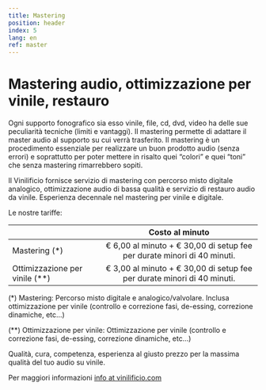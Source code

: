 ```yaml
---
title: Mastering
position: header
index: 5
lang: en
ref: master
---
```


# Mastering audio, ottimizzazione per vinile, restauro

Ogni supporto fonografico sia esso vinile, file, cd, dvd, video ha delle sue peculiarità tecniche (limiti e vantaggi). Il mastering permette di adattare il master audio al supporto su cui verrà trasferito. Il mastering è un procedimento essenziale per realizzare un buon prodotto audio (senza errori) e soprattutto per poter mettere in risalto quei “colori” e quei “toni” che senza mastering rimarrebbero sopiti.

Il Vinilificio fornisce servizio di mastering con percorso misto digitale analogico, ottimizzazione audio di bassa qualità e servizio di restauro audio da vinile. Esperienza decennale nel mastering per vinile e digitale.

Le nostre tariffe:

|               | Costo al minuto                                                         |
| ------------- |:-----------------------------------------------------------------------:|
| Mastering (*) | € 6,00 al minuto + € 30,00 di setup fee per durate minori di 40 minuti. |
| Ottimizzazione per vinile (**)      | € 3,00 al minuto + € 30,00 di setup fee per durate minori di 40 minuti. |



(*) Mastering: Percorso misto digitale e analogico/valvolare. Inclusa ottimizzazione per vinile (controllo e correzione fasi,  de-essing, correzione dinamiche, etc...)

(**) Ottimizzazione per vinile: Ottimizzazione per vinile (controllo e correzione fasi,  de-essing, correzione dinamiche, etc...)

Qualità, cura, competenza, esperienza al giusto prezzo per la massima qualità del tuo audio su vinile.

Per maggiori informazioni <a href="mailto:info@vinilificio.com">info at vinilificio.com</a>
